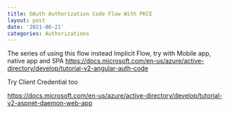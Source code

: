 ```yaml
---
title: OAuth Authorization Code Flow With PKCE
layout: post
date: '2021-06-21'
categories: Authorizations
---
```


The series of using this flow instead Implicit Flow, try with Mobile app, native app and SPA
https://docs.microsoft.com/en-us/azure/active-directory/develop/tutorial-v2-angular-auth-code



Try Client Credential too

https://docs.microsoft.com/en-us/azure/active-directory/develop/tutorial-v2-aspnet-daemon-web-app
